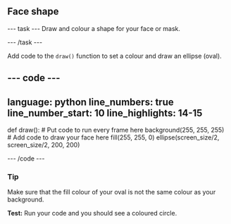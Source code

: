 <h2 class="c-project-heading--task">Face shape</h2>

--- task ---
Draw and colour a shape for your face or mask. 

--- /task --- 
 
Add code to the `draw()` function to set a colour and draw an ellipse (oval).

<div class="c-project-code">

--- code ---
---
language: python
line_numbers: true
line_number_start: 10
line_highlights: 14-15
---

def draw():
    # Put code to run every frame here
    background(255, 255, 255)  
    # Add code to draw your face here
    fill(255, 255, 0) 
    ellipse(screen_size/2, screen_size/2, 200, 200)  
  
--- /code ---

</div>

<div class="c-project-callout c-project-callout--tip">

### Tip

Make sure that the fill colour of your oval is not the same colour as your background.

</div>

**Test:** Run your code and you should see a coloured circle.


